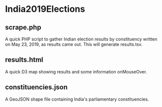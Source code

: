# India2019Elections

## scrape.php
A quick PHP script to gather Indian election results by constituency written on May 23, 2019, as results came out. This will generate results.tsv.

## results.html
A quick D3 map showing results and some information onMouseOver.

## constituencies.json
A GeoJSON shape file containing India's parliamentary constituencies.
